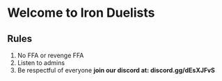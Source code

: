 # Welcome to Iron Duelists
## Rules
1. No FFA or revenge FFA
2. Listen to admins
3. Be respectful of everyone 
**join our discord at: discord.gg/dEsXJFvS**
